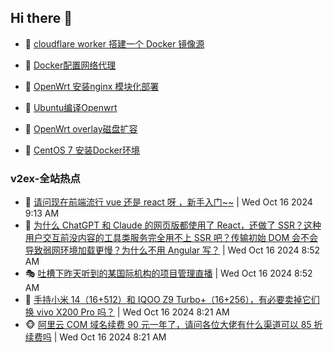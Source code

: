 ## Hi there 👋

<!--
**dkyg666/dkyg666** is a ✨ _special_ ✨ repository because its `README.md` (this file) appears on your GitHub profile.

Here are some ideas to get you started:

- 🔭 I’m currently working on ...
- 🌱 I’m currently learning ...
- 👯 I’m looking to collaborate on ...
- 🤔 I’m looking for help with ...
- 💬 Ask me about ...
- 📫 How to reach me: ...
- 😄 Pronouns: ...
- ⚡ Fun fact: ...
-->

<!-- BLOG-POST-LIST:START -->
- 🦩 [cloudflare worker 搭建一个 Docker 镜像源](http://blog.1996099.xyz/archives/cloudflare-worker-da-jian-yi-ge-docker-jing-xiang-zhan) 

- 🚦 [Docker配置网络代理](http://blog.1996099.xyz/archives/dockerpei-zhi-wang-luo-dai-li) 

- 🫶 [OpenWrt 安装nginx 模块化部署](http://blog.1996099.xyz/archives/openwrt-an-zhuang-nginx-mo-kuai-hua-bu-shu) 

- 🦄 [Ubuntu编译Openwrt](http://blog.1996099.xyz/archives/ubuntuzi-bian-yi-openwrt) 

- 🐻 [OpenWrt overlay磁盘扩容](http://blog.1996099.xyz/archives/openwrt-overlay) 

- 🤖 [CentOS 7 安装Docker环境](http://blog.1996099.xyz/archives/centos-docker) 
<!-- BLOG-POST-LIST:END -->

### v2ex-全站热点
<!-- v2ex:START -->
- 🥸 [请问现在前端流行 vue 还是 react 呀 ，新手入门~~](https://www.v2ex.com/t/1080881#reply2) | Wed Oct 16 2024 9:13 AM
- 🤗 [为什么 ChatGPT 和 Claude 的网页版都使用了 React，还做了 SSR？这种用户交互前没内容的工具类服务完全用不上 SSR 吧？传输初始 DOM 会不会导致弱网环境加载更慢？为什么不用 Angular 写？](https://www.v2ex.com/t/1080870#reply2) | Wed Oct 16 2024 8:52 AM
- 🎭 [吐槽下昨天听到的某国际机构的项目管理直播](https://www.v2ex.com/t/1080868#reply0) | Wed Oct 16 2024 8:52 AM
- 🥷 [手持小米 14（16+512）和 IQOO Z9 Turbo+（16+256），有必要卖掉它们换 vivo X200 Pro 吗？](https://www.v2ex.com/t/1080856#reply4) | Wed Oct 16 2024 8:21 AM
- 🐵 [阿里云 COM 域名续费 90 元一年了，请问各位大佬有什么渠道可以 85 折续费吗](https://www.v2ex.com/t/1080855#reply6) | Wed Oct 16 2024 8:21 AM<!-- v2ex:END -->

